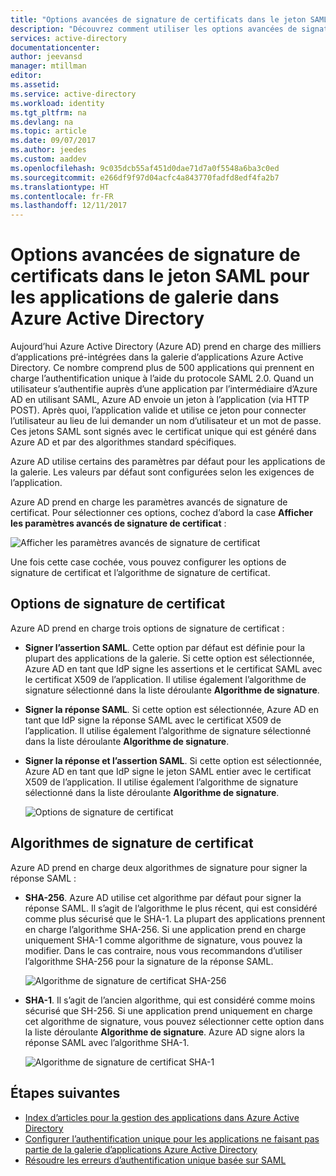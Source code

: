 ```yaml
---
title: "Options avancées de signature de certificats dans le jeton SAML pour les applications pré-intégrées dans Azure Active Directory | Microsoft Docs"
description: "Découvrez comment utiliser les options avancées de signature de certificats dans le jeton SAML pour les applications pré-intégrées dans Azure Active Directory"
services: active-directory
documentationcenter: 
author: jeevansd
manager: mtillman
editor: 
ms.assetid: 
ms.service: active-directory
ms.workload: identity
ms.tgt_pltfrm: na
ms.devlang: na
ms.topic: article
ms.date: 09/07/2017
ms.author: jeedes
ms.custom: aaddev
ms.openlocfilehash: 9c035dcb55af451d0dae71d7a0f5548a6ba3c0ed
ms.sourcegitcommit: e266df9f97d04acfc4a843770fadfd8edf4fa2b7
ms.translationtype: HT
ms.contentlocale: fr-FR
ms.lasthandoff: 12/11/2017
---
```

# <a name="advanced-certificate-signing-options-in-the-saml-token-for-gallery-apps-in-azure-active-directory"></a>Options avancées de signature de certificats dans le jeton SAML pour les applications de galerie dans Azure Active Directory
Aujourd’hui Azure Active Directory (Azure AD) prend en charge des milliers d’applications pré-intégrées dans la galerie d’applications Azure Active Directory. Ce nombre comprend plus de 500 applications qui prennent en charge l’authentification unique à l’aide du protocole SAML 2.0. Quand un utilisateur s’authentifie auprès d’une application par l’intermédiaire d’Azure AD en utilisant SAML, Azure AD envoie un jeton à l’application (via HTTP POST). Après quoi, l’application valide et utilise ce jeton pour connecter l’utilisateur au lieu de lui demander un nom d’utilisateur et un mot de passe. Ces jetons SAML sont signés avec le certificat unique qui est généré dans Azure AD et par des algorithmes standard spécifiques.

Azure AD utilise certains des paramètres par défaut pour les applications de la galerie. Les valeurs par défaut sont configurées selon les exigences de l’application.

Azure AD prend en charge les paramètres avancés de signature de certificat. Pour sélectionner ces options, cochez d’abord la case **Afficher les paramètres avancés de signature de certificat** :

![Afficher les paramètres avancés de signature de certificat][1]

Une fois cette case cochée, vous pouvez configurer les options de signature de certificat et l’algorithme de signature de certificat.

## <a name="certificate-signing-options"></a>Options de signature de certificat

Azure AD prend en charge trois options de signature de certificat :

* **Signer l’assertion SAML**. Cette option par défaut est définie pour la plupart des applications de la galerie. Si cette option est sélectionnée, Azure AD en tant que IdP signe les assertions et le certificat SAML avec le certificat X509 de l’application. Il utilise également l’algorithme de signature sélectionné dans la liste déroulante **Algorithme de signature**.

* **Signer la réponse SAML**. Si cette option est sélectionnée, Azure AD en tant que IdP signe la réponse SAML avec le certificat X509 de l’application. Il utilise également l’algorithme de signature sélectionné dans la liste déroulante **Algorithme de signature**.

* **Signer la réponse et l’assertion SAML**. Si cette option est sélectionnée, Azure AD en tant que IdP signe le jeton SAML entier avec le certificat X509 de l’application. Il utilise également l’algorithme de signature sélectionné dans la liste déroulante **Algorithme de signature**.

    ![Options de signature de certificat][4]

## <a name="certificate-signing-algorithms"></a>Algorithmes de signature de certificat

Azure AD prend en charge deux algorithmes de signature pour signer la réponse SAML :

* **SHA-256**. Azure AD utilise cet algorithme par défaut pour signer la réponse SAML. Il s’agit de l’algorithme le plus récent, qui est considéré comme plus sécurisé que le SHA-1. La plupart des applications prennent en charge l’algorithme SHA-256. Si une application prend en charge uniquement SHA-1 comme algorithme de signature, vous pouvez la modifier. Dans le cas contraire, nous vous recommandons d’utiliser l’algorithme SHA-256 pour la signature de la réponse SAML.

    ![Algorithme de signature de certificat SHA-256][3]

* **SHA-1**. Il s’agit de l’ancien algorithme, qui est considéré comme moins sécurisé que SH-256. Si une application prend uniquement en charge cet algorithme de signature, vous pouvez sélectionner cette option dans la liste déroulante **Algorithme de signature**. Azure AD signe alors la réponse SAML avec l’algorithme SHA-1.

    ![Algorithme de signature de certificat SHA-1][2]

## <a name="next-steps"></a>Étapes suivantes
* [Index d’articles pour la gestion des applications dans Azure Active Directory](active-directory-apps-index.md)
* [Configurer l’authentification unique pour les applications ne faisant pas partie de la galerie d’applications Azure Active Directory](application-config-sso-how-to-configure-federated-sso-non-gallery.md)
* [Résoudre les erreurs d’authentification unique basée sur SAML](develop/active-directory-saml-debugging.md)

<!--Image references-->

[1]: ./media/active-directory-enterprise-apps-advance-certificate-options/saml-advance-certificate.png
[2]: ./media/active-directory-enterprise-apps-advance-certificate-options/saml-signing-algo-sha1.png
[3]: ./media/active-directory-enterprise-apps-advance-certificate-options/saml-signing-algo-sha256.png
[4]: ./media/active-directory-enterprise-apps-advance-certificate-options/saml-signing-options.png
